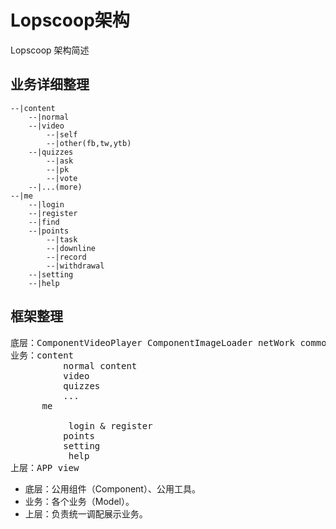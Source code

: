 # Lopscoop架构
Lopscoop 架构简述
## 业务详细整理
```
--|content 
	--|normal 
	--|video
		--|self
		--|other(fb,tw,ytb)
	--|quizzes
		--|ask
		--|pk
		--|vote
	--|...(more)
--|me
	--|login 
	--|register
	--|find
	--|points 
		--|task
		--|downline
		--|record
		--|withdrawal
	--|setting
	--|help

```
## 框架整理
<pre>
底层：ComponentVideoPlayer ComponentImageLoader netWork commonUtils commonConstant
业务：content
		  normal content
		  video
		  quizzes
	  	  ...
	  me
	  	  
		   login & register
		  points
		  setting
		   help
上层：APP view
</pre>

- 底层：公用组件（Component）、公用工具。
- 业务：各个业务（Model）。
- 上层：负责统一调配展示业务。

